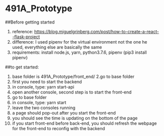 # 491A_Prototype


##Before getting started
1. reference: https://blog.miguelgrinberg.com/post/how-to-create-a-react--flask-project
2. difference: I used pipenv for the virtual environment not the one he used, everything else are basically the same
3. requirements:
        install node.js, yarn, python3.7.6, pipenv (pip3 install pipenv)


##to get started:
    
1. base folder is 491A_Prototype/front_end/
2.go to base folder
3. first you need to start the backend
4. in console, type: yarn start-api
5. open another console, second step is to start the front-end
6. go to base folder
7. in console, type: yarn start
8. leave the two consoles running
9. a page should pop-out after you start the front-end
10. you should see the time is updating on the bottom of the page
11. if you start front-end before back-end, you should refresh the webpage for the front-end to reconfig with the backend
